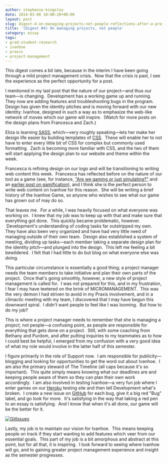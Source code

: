 ```yaml
---
author: stephanie-kingsley
date: 2014-03-06 10:00:20+00:00
layout: post
slug: digest-4-on-managing-projects-not-people-reflections-after-a-project-management-crisis
title: '(Digest #4) On managing projects, not people'
category: essay
tags:
- grad-student-research
- ivanhoe
- praxis
- project-management
---
```


This digest comes a bit late, because in the interim I have been going through a mild project management crisis.  Now that the crisis is past, I see the experience as the perfect opportunity for a post.

I mentioned in my last post that the nature of our project&mdash;and thus our team&mdash;is changing.  Development has a working game up and running.  They now are adding features and troubleshooting bugs in the program.  Design has given the identity pitches and is moving forward with our new identity: Ivanhoe, designed in such a way as to emphasize the web-like network of moves which our game will inspire.  (Watch for more posts on the design plans from Francesca and Zach.)

Eliza is learning [SASS](http://sass-lang.com/), which&mdash;very roughly speaking&mdash;lets her make her design life easier by building templates of [CSS](http://www.w3schools.com/css/).  These will enable her to not have to enter every little bit of CSS for complex but commonly used formatting.  Zach is becoming more familiar with CSS, and the two of them will start applying the design plan to our website and theme within the  week.

Francesca is refining design on our logo and will be transitioning to writing web content this week.  Francesca has reflected before on the nature of our tool as a game (see, for instance, ["Are we gaming or just simulating?"](https://scholarslab.org/grad-student-research/are-we-gaming-or-just-simulating/) and an [earlier post on gamification](https://scholarslab.org/grad-student-research/look-its-a-game-its-a-simulation-no-its-gamification/)), and I think she is the perfect person to write web content on Ivanhoe for this reason.  She will be writing a brief history of the Ivanhoe Game, so anyone who wishes to see what our game has grown out of may do so.

That leaves me.  For a while, I was heavily focused on what everyone was working on.  I knew that my job was to keep up with that and make sure that everything got done.  This quickly became problematic, however.  Development's understanding of coding tasks far outstripped my own.  They have also been very organized and have had very little need of managing outside of their own team.  Design also established a system of meeting, dividing up tasks&mdash;each member taking a separate design plan for the identity pitch&mdash;and plunged into the design.  This left me feeling a bit bewildered.  I felt that I had little to do but blog on what everyone else was doing.

This particular circumstance is essentially a good thing; a project manager needs the team members to take initiative and plan their own parts of the project.  Once that's going smoothly, however, a new style of project management is called for.  I was not prepared for this, and in my frustration, I fear I may have teetered on the brink of MICROMANAGEMENT.  This was the very demon I had striven to avoid in my Praxis involvement, and in a climactic meeting with my team, I discovered that I may have begun this downward spiral.  I didn't want people to feel like I was looming.  But how to do my job?

This is where a project manager needs to remember that she is managing a _project,_ not people&mdash;a confusing point, as people are responsible for everything that gets done on a project.  Still, with some coaching from Bethany and Purdom, and after putting inquiries to my teammates as to how I could best be helpful, I emerged from my confusion with a very good idea of what my role would involve in the latter half of this semester.

I figure primarily in the role of Support now.  I am responsible for publicity&mdash;blogging and looking for opportunities to get the word out about Ivanhoe.  I am also the primary steward of The Timeline (all caps because it's so important).  This quite simply means knowing what our deadlines are and keeping people aware of them so they can plan their own work accordingly.  I am also involved in testing Ivanhoe&mdash;a very fun job where I enter games on our [Heroku](https://www.heroku.com/) testing site and then tell Development what's broken.  I create a new issue on [GitHub](https://github.com/scholarslab/ivanhoe/issues?labels=bug&state=open) for each bug, give it a big red "Bug" label, and go look for more.  It's satisfying in the way that taking a red pen to an essay is satisfying.  And I know that when it's all done, our game will be the better for it.

[![GitIssues](http://static.scholarslab.org/wp-content/uploads/2014/03/GitIssues-300x102.png)](http://static.scholarslab.org/wp-content/uploads/2014/03/GitIssues.png)

Lastly, my job is to maintain our vision for Ivanhoe.  This means keeping people on track if they start wanting to add features which veer from our essential goals.  This part of my job is a bit amorphous and abstract at this point, but for all that, it is inspiring.  I look forward to seeing where Ivanhoe will go, and to gaining greater project management experience and insight as the semester progresses.

